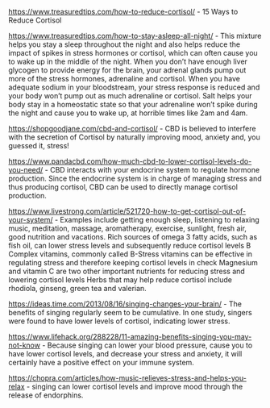 https://www.treasuredtips.com/how-to-reduce-cortisol/ - 15 Ways to Reduce Cortisol

https://www.treasuredtips.com/how-to-stay-asleep-all-night/ - This mixture helps you stay a sleep throughout the night and also helps reduce the impact of spikes in stress hormones or cortisol, which can often cause you to wake up in the middle of the night. 
 When you don’t have enough liver glycogen to provide energy for the brain, your adrenal glands pump out more of the stress hormones, adrenaline and cortisol. When you have adequate sodium in your bloodstream, your stress response is reduced and your body won’t pump out as much adrenaline or cortisol. Salt helps your body stay in a homeostatic state so that your adrenaline won’t spike during the night and cause you to wake up, at horrible times like 2am and 4am. 
 
 
https://shopgoodjane.com/cbd-and-cortisol/ - CBD is believed to interfere with the secretion of Cortisol by naturally improving mood, anxiety and, you guessed it, stress!


https://www.pandacbd.com/how-much-cbd-to-lower-cortisol-levels-do-you-need/ -  CBD interacts with your endocrine system to regulate hormone production. Since the endocrine system is in charge of managing stress and thus producing cortisol, CBD can be used to directly manage cortisol production. 

https://www.livestrong.com/article/521720-how-to-get-cortisol-out-of-your-system/ - Examples include getting enough sleep, listening to relaxing music, meditation, massage, aromatherapy, exercise, sunlight, fresh air, good nutrition and vacations. 
Rich sources of omega 3 fatty acids, such as fish oil, can lower stress levels and subsequently reduce cortisol levels 
B Complex vitamins, commonly called B-Stress vitamins can be effective in regulating stress and therefore keeping cortisol levels in check
Magnesium and vitamin C are two other important nutrients for reducing stress and lowering cortisol levels
Herbs that may help reduce cortisol include rhodiola, ginseng, green tea and valerian.


https://ideas.time.com/2013/08/16/singing-changes-your-brain/ - The benefits of singing regularly seem to be cumulative. In one study, singers were found to have lower levels of cortisol, indicating lower stress. 

https://www.lifehack.org/288228/11-amazing-benefits-singing-you-may-not-know - Because singing can lower your blood pressure, cause you to have lower cortisol levels, and decrease your stress and anxiety, it will certainly have a positive effect on your immune system. 

https://chopra.com/articles/how-music-relieves-stress-and-helps-you-relax - singing can lower cortisol levels and improve mood through the release of endorphins. 
